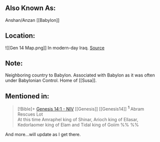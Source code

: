 ## Also Known As:
Anshan/Anzan
[[Babylon]]
## Location:
![[Gen 14 Map.png]]
In modern-day Iraq. [Source](https://bstudy2.calvaryfullerton.org/01%20Gen/2006/01Gen%2014.htm)
## Note:
Neighboring country to Babylon. Associated with Babylon as it was often under Babylonian Control. Home of [[Susa]].

## Mentioned in:
> [!Bible]+ [Genesis 14:1 - NIV](https://bolls.life/NIV/1/14/) [[Genesis]] [[Genesis14]]
>  <sup> **1** </sup>Abram Rescues Lot<br/>At this time Amraphel king of Shinar, Arioch king of Ellasar, Kedorlaomer king of Elam and Tidal king of Goiim
 %% %%

And more...will update as I get there.